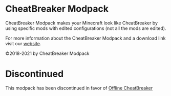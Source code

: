# CheatBreaker Modpack

CheatBreaker Modpack makes your Minecraft look like CheatBreaker by using specific mods with edited configurations (not all the mods are edited).

For more information about the CheatBreaker Modpack and a download link visit our [website](https://cheatbreakermodpack.tk).

©2018-2021 by CheatBreaker Modpack

# Discontinued
This modpack has been discontinued in favor of [Offline CheatBreaker](https://offlinecheatbreaker.com)
